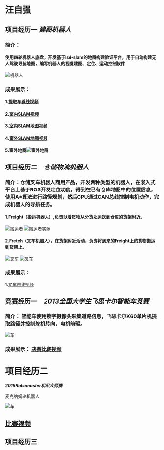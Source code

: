 # 汪自强
## 项目经历一 **_建图机器人_**
### **简介：**
#### 使用四轮机器人底盘，开发基于lsd-slam的地图构建验证平台，用于自动构建无人驾驶导航地图，编写机器人的视觉建图、定位、运动控制软件  
![机器人](picture/5.jpg)
### **成果展示：**
#### 1.[提取车道线视频](http://v.youku.com/v_show/id_XMzA4Nzc4MDM0MA==.html?spm=a2h3j.8428770.3416059.1)　　
#### 2.[室内SLAM视频](http://v.youku.com/v_show/id_XMzA4NzczNjQxMg==.html?spm=a2h3j.8428770.3416059.1)　　
#### 3.[室内SLAM地图视频](http://v.youku.com/v_show/id_XMzA4NzczNzk3Ng==.html?spm=a2h3j.8428770.3416059.1)　
#### 4.[室外SLAM地图视频](http://v.youku.com/v_show/id_XMzA4NzczODgyOA==.html?spm=a2h3j.8428770.3416059.1)
#### 5.室外地图![室外地图](picture/lane.jpg)

## 项目经历二　**_仓储物流机器人_**
### **简介**：仓储叉车机器人商用产品，开发两种类型的机器人，在嵌入式平台上基于ROS开发定位功能，得到在已有仓库地图中的位置信息，使用A*算法进行路径规划，然后CPU通过CAN总线控制电机动作，完成机器人的导航任务。
#### 1.Freight（搬运机器人）,负责驮着货物从分货处运送到仓库的货架附近。
![搬运者](picture/1.png)
![搬运者实际](picture/2.png)
#### 2.Fretch（叉车机器人），在货架附近活动，负责将到来的Freight上的货物搬运到货架上。
![叉车](picture/3.png)
![叉车](picture/4.png)
### **成果展示：**
1.[叉车巡线视频](http://v.youku.com/v_show/id_XMzA4NzcwMDE2NA==.html?spm=a2h3j.8428770.3416059.1)

## 竞赛经历一　**_2013全国大学生飞思卡尔智能车竞赛_**
### **简介**： 智能车使用数字摄像头采集道路信息，飞思卡尔K60单片机提取路径并控制舵机转向，电机前驱。
![车](https://github.com/ArmstrongWall/slam/blob/master/gaitubao_com_15080828422999.jpg)
### **成果展示：** [决赛比赛视频](http://v.youku.com/v_show/id_XMzA4NzgzODg4MA==.html?spm=a2h3j.8428770.3416059.1) 



# 项目经历二
**_2016Robomaster机甲大师赛_**

麦克纳姆轮机器人

![车](https://github.com/ArmstrongWall/slam/blob/master/gaitubao_com_15080830969931.jpg)
## [比赛视频](http://v.youku.com/v_show/id_XMzA4Nzg1NjE4OA==.html?spm=a2h3j.8428770.3416059.1) 



## 项目经历三





